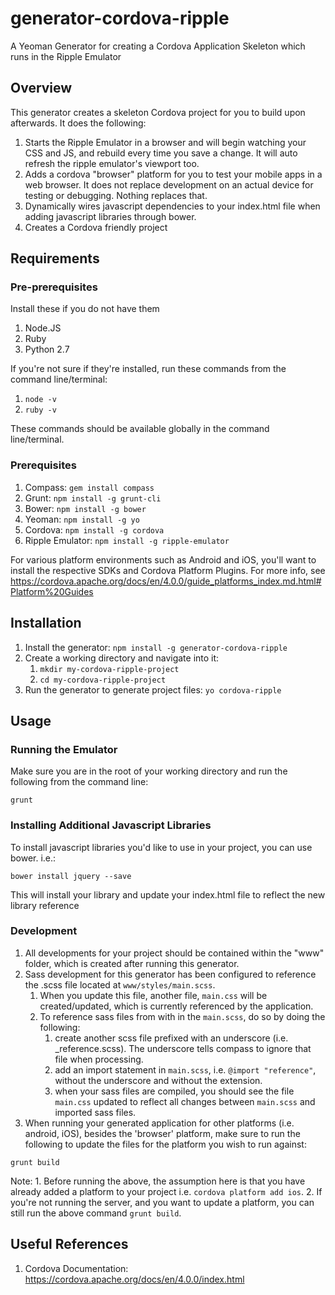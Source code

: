 # generator-cordova-ripple
A Yeoman Generator for creating a Cordova Application Skeleton which runs in the Ripple Emulator

## Overview
This generator creates a skeleton Cordova project for you to build upon afterwards. It does the following: 

1. Starts the Ripple Emulator in a browser and will begin watching your CSS and JS, and rebuild every time you save a change. It will auto refresh the ripple emulator's viewport too.
2. Adds a cordova "browser" platform for you to test your mobile apps in a web browser. It does not replace development on an actual device for testing or debugging. Nothing replaces that. 
3. Dynamically wires javascript dependencies to your index.html file when adding javascript libraries through bower. 
4. Creates a Cordova friendly project

## Requirements

### Pre-prerequisites
Install these if you do not have them

1. Node.JS
2. Ruby
3. Python 2.7

If you're not sure if they're installed, run these commands from the command line/terminal:

1. `node -v`
2. `ruby -v`

These commands should be available globally in the command line/terminal. 

### Prerequisites
1. Compass: `gem install compass`
2. Grunt: `npm install -g grunt-cli`
3. Bower: `npm install -g bower`
4. Yeoman: `npm install -g yo`
5. Cordova: `npm install -g cordova`
6. Ripple Emulator: `npm install -g ripple-emulator`

For various platform environments such as Android and iOS, you'll want to install the respective SDKs and Cordova Platform Plugins. For more info, see https://cordova.apache.org/docs/en/4.0.0/guide_platforms_index.md.html#Platform%20Guides

## Installation
1. Install the generator: `npm install -g generator-cordova-ripple`
2. Create a working directory and navigate into it:
    1. `mkdir my-cordova-ripple-project`
    2. `cd my-cordova-ripple-project`
3. Run the generator to generate project files: `yo cordova-ripple`

## Usage

### Running the Emulator
Make sure you are in the root of your working directory and run the following from the command line:  

`grunt`

### Installing Additional Javascript Libraries
To install javascript libraries you'd like to use in your project, you can use bower. i.e.:

`bower install jquery --save`

This will install your library and update your index.html file to reflect the new library reference

### Development

1. All developments for your project should be contained within the "www" folder, which is created after running this generator.
2. Sass development for this generator has been configured to reference the .scss file located at `www/styles/main.scss`. 
    1. When you update this file, another file, `main.css` will be created/updated, which is currently referenced by the application.
    2. To reference sass files from with in the `main.scss`, do so by doing the following: 
        1. create another scss file prefixed with an underscore (i.e. _reference.scss). The underscore tells compass to ignore that file when processing. 
        2. add an import statement in `main.scss`, i.e. `@import "reference"`, without the underscore and without the extension. 
        3. when your sass files are compiled, you should see the file `main.css` updated to reflect all changes between `main.scss` and imported sass files. 
3. When running your generated application for other platforms (i.e. android, iOS), besides the 'browser' platform, make sure to run the following to update the files for the platform you wish to run against: 

`grunt build`

Note: 
    1. Before running the above, the assumption here is that you have already added a platform to your project i.e. `cordova platform add ios`.
    2. If you're not running the server, and you want to update a platform, you can still run the above command `grunt build`.

## Useful References

1. Cordova Documentation: https://cordova.apache.org/docs/en/4.0.0/index.html


